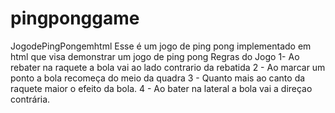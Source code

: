 # pingponggame
JogodePingPongemhtml 
Esse é um jogo de ping pong implementado em html que visa demonstrar um jogo de ping pong 
	Regras do Jogo 
		1-  Ao rebater na raquete a bola vai ao lado contrario da rebatida 
		2 - Ao marcar um ponto a bola recomeça do meio da quadra 
		3 - Quanto mais ao canto da raquete maior o efeito da bola.
		4 - Ao bater na lateral a bola vai a direçao contrária. 
